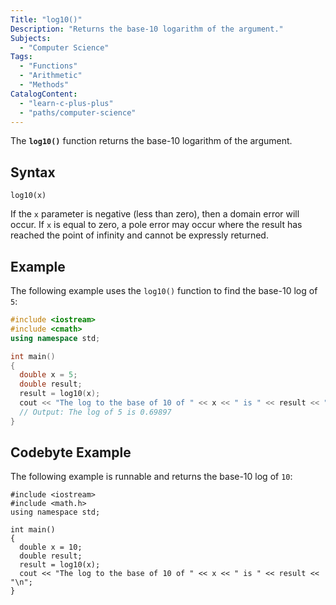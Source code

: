 ```yaml
---
Title: "log10()"
Description: "Returns the base-10 logarithm of the argument."
Subjects:
  - "Computer Science"
Tags:
  - "Functions"
  - "Arithmetic"
  - "Methods"
CatalogContent:
  - "learn-c-plus-plus"
  - "paths/computer-science"
---
```


The **`log10()`** function returns the base-10 logarithm of the argument.

## Syntax

```pseudo
log10(x)
```

If the `x` parameter is negative (less than zero), then a domain error will occur. If `x` is equal to zero, a pole error may occur where the result has reached the point of infinity and cannot be expressly returned.

## Example

The following example uses the `log10()` function to find the base-10 log of `5`:

```cpp
#include <iostream>
#include <cmath>
using namespace std;

int main()
{
  double x = 5;
  double result;
  result = log10(x);
  cout << "The log to the base of 10 of " << x << " is " << result << "\n";
  // Output: The log of 5 is 0.69897
}
```

## Codebyte Example

The following example is runnable and returns the base-10 log of `10`:

```codebyte/cpp
#include <iostream>
#include <math.h>
using namespace std;

int main()
{
  double x = 10;
  double result;
  result = log10(x);
  cout << "The log to the base of 10 of " << x << " is " << result << "\n";
}
```
